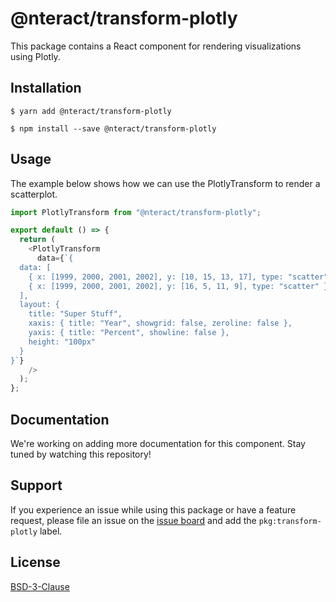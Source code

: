 # @nteract/transform-plotly

This package contains a React component for rendering visualizations using Plotly.

## Installation

```
$ yarn add @nteract/transform-plotly
```

```
$ npm install --save @nteract/transform-plotly
```

## Usage

The example below shows how we can use the PlotlyTransform to render a scatterplot.

```javascript
import PlotlyTransform from "@nteract/transform-plotly";

export default () => {
  return (
    <PlotlyTransform
      data={`{
  data: [
    { x: [1999, 2000, 2001, 2002], y: [10, 15, 13, 17], type: "scatter" },
    { x: [1999, 2000, 2001, 2002], y: [16, 5, 11, 9], type: "scatter" }
  ],
  layout: {
    title: "Super Stuff",
    xaxis: { title: "Year", showgrid: false, zeroline: false },
    yaxis: { title: "Percent", showline: false },
    height: "100px"
  }
}`}
    />
  );
};
```

## Documentation

We're working on adding more documentation for this component. Stay tuned by watching this repository!

## Support

If you experience an issue while using this package or have a feature request, please file an issue on the [issue board](https://github.com/nteract/nteract/issues/new/choose) and add the `pkg:transform-plotly` label.

## License

[BSD-3-Clause](https://choosealicense.com/licenses/bsd-3-clause/)
